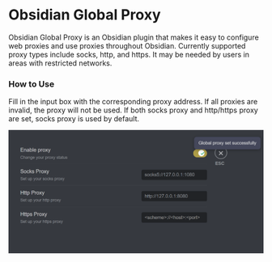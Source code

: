 # Obsidian Global Proxy

Obsidian Global Proxy is an Obsidian plugin that makes it easy to configure web proxies and use proxies throughout Obsidian. Currently supported proxy types include socks, http, and https. It may be needed by users in areas with restricted networks.

### How to Use

Fill in the input box with the corresponding proxy address. If all proxies are invalid, the proxy will not be used. If both socks proxy and http/https proxy are set, socks proxy is used by default.

![Setting Tab](assets/SettingTab.png)

